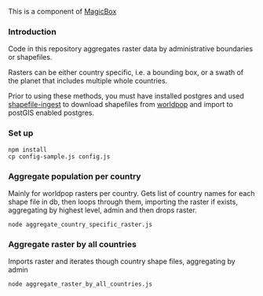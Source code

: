 This is a component of [MagicBox](https://github.com/unicef/magicbox/wiki)

### Introduction

Code in this repository aggregates raster data by administrative boundaries or shapefiles.

Rasters can be either country specific, i.e. a bounding box, or a swath of the planet that includes multiple whole countries.

Prior to using these methods, you must have installed postgres and used [shapefile-ingest](https://github.com/unicef/shapefile-ingest) to download shapefiles from [worldpop](http://www.worldpop.org.uk) and import to postGIS enabled postgres.

### Set up
    npm install
    cp config-sample.js config.js


### Aggregate population per country
Mainly for worldpop rasters per country. Gets list of country names for each shape file in db, then loops through them, importing the raster if exists, aggregating by highest level, admin and then drops raster.

	node aggregate_country_specific_raster.js

### Aggregate raster by all countries
Imports raster and iterates though country shape files, aggregating by admin

	node aggregate_raster_by_all_countries.js
